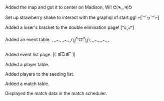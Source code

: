 Added the map and got it to center on Madison, WI! ᕦ(ຈ◡ຈ)ᕤ

Set up strawberry shake to interact with the graphql of start.gg! ⌐\[︶ヮ︶⌐]

Added a loser's bracket to the double elimination page! \[ᵒಠ‸ಠᵒ]

Added an event table. ‿︵‿︵‿ɳ༼ᵔᗜᵔ༽ɲ‿︵‿︵‿

Added event list page. |(ˇ⚙͠ѽ⚙͠ ˇ)|

Added a player table.

Added players to the seeding list.

Added a match table.

Displayed the match data in the match scheduler.
